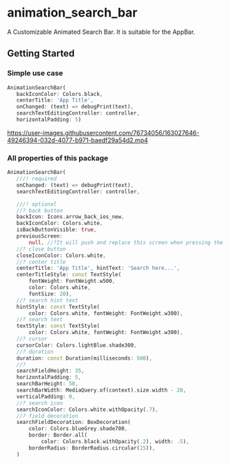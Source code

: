 # animation_search_bar

A Customizable Animated Search Bar. It is suitable for the AppBar.

## Getting Started

### Simple use case
```dart
AnimationSearchBar(
   backIconColor: Colors.black,
   centerTitle: 'App Title',
   onChanged: (text) => debugPrint(text),
   searchTextEditingController: controller,
   horizontalPadding: 5)
```
 

https://user-images.githubusercontent.com/76734056/163027646-49246394-032d-4077-b971-baedf29a54d2.mp4


### All properties of this package
```dart
AnimationSearchBar(
   ///! required
   onChanged: (text) => debugPrint(text),
   searchTextEditingController: controller,

   ///! optional
   //? back button
   backIcon: Icons.arrow_back_ios_new,
   backIconColor: Colors.white,
   isBackButtonVisible: true,
   previousScreen:
       null, //?It will push and replace this screen when pressing the back button
   //? close button
   closeIconColor: Colors.white,
   //? center title
   centerTitle: 'App Title', hintText: 'Search here...',
   centerTitleStyle: const TextStyle(
       fontWeight: FontWeight.w500,
       color: Colors.white,
       fontSize: 20),
   //? search hint text
   hintStyle: const TextStyle(
       color: Colors.white, fontWeight: FontWeight.w300),
   //? search text
   textStyle: const TextStyle(
       color: Colors.white, fontWeight: FontWeight.w300),
   //? cursor
   cursorColor: Colors.lightBlue.shade300,
   //? duration
   duration: const Duration(milliseconds: 500),
   //?
   searchFieldHeight: 35,
   horizontalPadding: 5,
   searchBarHeight: 50,
   searchBarWidth: MediaQuery.of(context).size.width - 20,
   verticalPadding: 0,
   //? search icon
   searchIconColor: Colors.white.withOpacity(.7),
   //? field decoration
   searchFieldDecoration: BoxDecoration(
       color: Colors.blueGrey.shade700,
       border: Border.all(
           color: Colors.black.withOpacity(.2), width: .5),
       borderRadius: BorderRadius.circular(15)),
   )
```

 

